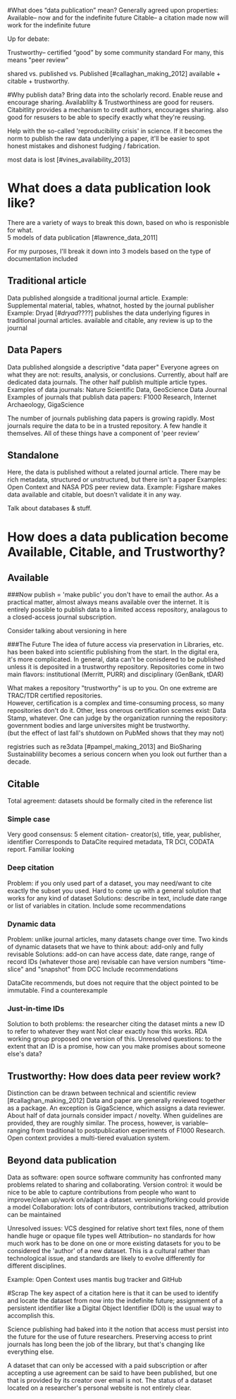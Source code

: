 
#What does “data publication” mean?
Generally agreed upon properties:
Available– now and for the indefinite future
Citable– a citation made now will work for the indefinite future

Up for debate:

Trustworthy– certified “good” by some community standard
For many, this means "peer review"

shared vs. published vs. Published [#callaghan_making_2012]
available + citable + trustworthy.


#Why publish data?
Bring data into the scholarly record.
Enable reuse and encourage sharing.
Availablilty & Trustworthiness are good for reusers.
Citabitlity provides a mechanism to credit authors, encourages sharing.
also good for resusers to be able to specify exactly what they're reusing.

Help with the so-called 'reproducibility crisis' in science.
If it becomes the norm to publish the raw data underlying a paper, it'll be easier to spot honest mistakes and dishonest fudging / fabrication.

most data is lost [#vines_availability_2013]

# What does a data publication look like?

There are a variety of ways to break this down, based on who is responisble for what.  
5 models of data publication [#lawrence_data_2011]

For my purposes, I'll break it down into 3 models based on the type of documentation included

## Traditional article
Data published alongside a traditional journal article.
Example: Supplemental material, tables, whatnot, hosted by the journal publisher
Example: Dryad [#_dryad_????] publishes the data underlying figures in traditional journal articles.  available and citable, any review is up to the journal

## Data Papers
Data published alongside a descriptive "data paper"
Everyone agrees on what they are not: results, analysis, or conclusions.
Currently, about half are dedicated data journals.  The other half publish multiple article types.
Examples of data journals: Nature Scientific Data, GeoScience Data Journal
Examples of journals that publish data papers: F1000 Research, Internet Archaeology, GigaScience

The number of journals publishing data papers is growing rapidly.
Most journals require the data to be in a trusted repository.  A few handle it themselves.
All of these things have a component of 'peer review'

## Standalone ##
Here, the data is published without a related journal article.
There may be rich metadata, structured or unstructured, but there isn't a paper
Examples: Open Context and NASA PDS peer review data.
Example: Figshare makes data available and citable, but doesn’t validate it in any way.

Talk about databases & stuff.  


# How does a data publication become Available, Citable, and Trustworthy? #

## Available
###Now
publish = 'make public'
you don't have to email the author.
As a practical matter, almost always means available over the internet.
It is entirely possible to publish data to a limited access repository, analagous to a closed-access journal subscription.

Consider talking about versioning in here

###The Future
The idea of future access via preservation in Libraries, etc. has been baked into scientific publishing from the start.
In the digital era, it's more complicated.
In general, data can't be conisdered to be published unless it is deposited in a trustworthy repository.
Repositories come in two main flavors: institutional (Merritt, PURR) and disciplinary (GenBank, tDAR)

What makes a repository "trustworthy" is up to you.
On one extreme are TRAC/TDR certified repositories.  
However, certification is a complex and time-consuming process, so many repositories don't do it.
Other, less onerous certification scemes exist: Data Stamp, whatever.
One can judge by the organization running the repository: government bodies and large universites might be trustworthy.  
(but the effect of last fall's shutdown on PubMed shows that they may not)

registries such as re3data [#pampel_making_2013] and BioSharing
Sustainablility becomes a serious concern when you look out further than a decade.


## Citable ##
Total agreement: datasets should be formally cited in the reference list

### Simple case
Very good consensus: 5 element citation- creator(s), title, year, publisher, identifier
Corresponds to DataCite required metadata, TR DCI, CODATA report.
Familiar looking

### Deep citation	
Problem: if you only used part of a dataset, you may need/want to cite exactly the subset you used.
Hard to come up with a general solution that works for any kind of dataset
Solutions: describe in text, include date range or list of variables in citation.
Include some recommendations

### Dynamic data
Problem: unlike journal articles, many datasets change over time.
Two kinds of dynamic datasets that we have to think about: add-only and fully revisable
Solutions: add-on can have access date, date range, range of record IDs (whatever those are)
revisable can have version numbers
"time-slice" and "snapshot" from DCC
Include recommendations 

DataCite recommends, but does not require that the object pointed to be immutable.
Find a counterexample

### Just-in-time IDs ###
Solution to both problems: the researcher citing the dataset mints a new ID to refer to whatever they want
Not clear exactly how this works.
RDA working group proposed one version of this.
Unresolved questions: to the extent that an ID is a promise, how can you make promises about someone else's data?


## Trustworthy: How does data peer review work?
Distinction can be drawn between technical and scientific review [#callaghan_making_2012]
Data and paper are generally reviewed together as a package.
An exception is GigaScience, which assigns a data reviewer.
About half of data journals consider impact / novelty.
When guidelines are provided, they are roughly similar.
The process, however, is variable– ranging from traditional to postpublication experiments of F1000 Research.
Open context provides a multi-tiered evaluation system.

## Beyond data publication
Data as software: open source software community has confronted many problems related to sharing and collaborating.
Version control: it would be nice to be able to capture contributions from people who want to improve/clean up/work on/adapt a dataset.  versioning/forking could provide a model
Collaboration: lots of contributors, contributions tracked, attribution can be maintained

Unresolved issues:
VCS desgined for relative short text files, none of them handle huge or opaque file types well
Attribution– no standards for how much work has to be done on one or more existing datasets for you to be considered the 'author' of a new dataset.  This is a cultural rather than technological issue, and standards are likely to evolve differently for different disciplines.

Example: Open Context uses mantis bug tracker and GitHub

#Scrap
The key aspect of a citation here is that it can be used to identify and locate the dataset from now into the indefinite future; assignment of a persistent identifier like a Digital Object Identifier (DOI) is the usual way to accomplish this.

Science publishing had baked into it the notion that access must persist into the future for the use of future researchers.
Preserving access to print journals has long been the job of the library, but that's changing like everything else.  

A dataset that can only be accessed with a paid subscription or after accepting a use agreement can be said to have been published, but one that is provided by its creator over email is not.
The status of a dataset located on a researcher's personal website is not entirely clear.

